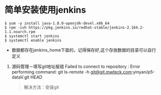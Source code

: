 # 简单安装使用jenkins
```
$ yum -y install java-1.8.0-openjdk-devel.x86_64
$ rpm -ivh https://pkg.jenkins.io/redhat-stable/jenkins-2.164.2-1.1.noarch.rpm
$ systemctl start jenkins
$ systemctl enable jenkins
```
* 数据都存在jenkins_home下面的，记得保存好,这个存放数据的目录可以自行定义



1. 源码管理－填写git地址报错
Failed to connect to repository : Error performing command: git ls-remote -h git@git.mwteck.com:yinyan/p5-dataV.git HEAD
    > 解决方法：安装git
